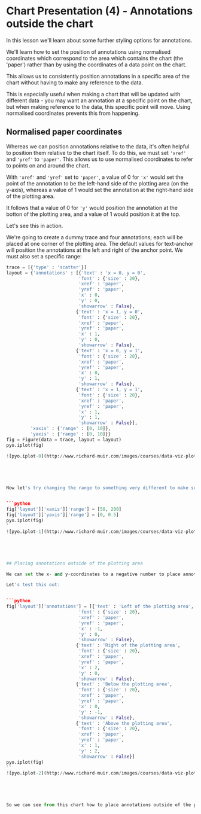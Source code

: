 
# Chart Presentation (4) - Annotations outside the chart

In this lesson we'll learn about some further styling options for annotations.

We'll learn how to set the position of annotations using normalised coordinates which correspond to the area which contains the chart (the 'paper') rather than by using the coordinates of a data point on the chart. 

This allows us to consistently position annotations in a specific area of the chart without having to make any reference to the data. 

This is especially useful when making a chart that will be updated with different data - you may want an annotation at a specific point on the chart, but when making reference to the data, this specific point will move. Using normalised coordinates prevents this from happening.






 






## Normalised paper coordinates

Whereas we can position annotations relative to the data, it's often helpful to position them relative to the chart itself. To do this, we must set <code>'xref'</code> and <code>'yref'</code> to <code>'paper'</code>. This allows us to use normalised coordinates to refer to points on and around the chart.

With <code>'xref'</code> and <code>'yref'</code> set to <code>'paper'</code>, a value of 0 for  <code>'x'</code> would set the point of the annotation to be the left-hand side of the plotting area (on the y-axis), whereas a value of 1 would set the annotation at the right-hand side of the plotting area.

It follows that a value of 0 for <code>'y'</code> would position the annotation at the botton of the plotting area, and a value of 1 would position it at the top.

Let's see this in action.

We're going to create a dummy trace and four annotations; each will be placed at one corner of the plotting area. The default values for text-anchor will position the annotations at the left and right of the anchor point. We must also set a specific range:


```python
trace = [{'type' : 'scatter'}]
layout = {'annotations' : [{'text' : 'x = 0, y = 0',
                           'font' : {'size' : 20},
                           'xref' : 'paper',
                           'yref' : 'paper',
                           'x' : 0,
                           'y' : 0,
                           'showarrow' : False},
                          {'text' : 'x = 1, y = 0',
                           'font' : {'size' : 20},
                           'xref' : 'paper',
                           'yref' : 'paper',
                           'x' : 1,
                           'y' : 0,
                           'showarrow' : False},
                          {'text' : 'x = 0, y = 1',
                           'font' : {'size' : 20},
                           'xref' : 'paper',
                           'yref' : 'paper',
                           'x' : 0,
                           'y' : 1,
                           'showarrow' : False},
                          {'text' : 'x = 1, y = 1',
                           'font' : {'size' : 20},
                           'xref' : 'paper',
                           'yref' : 'paper',
                           'x' : 1,
                           'y' : 1,
                           'showarrow' : False}],
         'xaxis' : {'range' : [0, 10]},
         'yaxis' : {'range' : [0, 10]}}
fig = Figure(data = trace, layout = layout)
pyo.iplot(fig)

![pyo.iplot-0](http://www.richard-muir.com/images/courses/data-viz-plotly-python/testSection/Chart%20Presentation%20(4)%20-%20Annotations%20outside%20the%20chart/pyo.iplot-0.png)```





Now let's try changing the range to something very different to make sure that the annotations stay in the same point:


```python
fig['layout']['xaxis']['range'] = [50, 200]
fig['layout']['yaxis']['range'] = [0, 0.5]
pyo.iplot(fig)
`
![pyo.iplot-1](http://www.richard-muir.com/images/courses/data-viz-plotly-python/testSection/Chart%20Presentation%20(4)%20-%20Annotations%20outside%20the%20chart/pyo.iplot-1.png)``





## Placing annotations outside of the plotting area

We can set the x- and y-coordinates to a negative number to place annotations to the left of (or below) the plotting area. We could also set the x- and y-coordinates to a number >1 to place annotations or to the right of (or above) the plotting area.

Let's test this out:


```python
fig['layout']['annotations'] = [{'text' : 'Left of the plotting area',
                           'font' : {'size' : 20},
                           'xref' : 'paper',
                           'yref' : 'paper',
                           'x' : -1,
                           'y' : 0,
                           'showarrow' : False},
                          {'text' : 'Right of the plotting area',
                           'font' : {'size' : 20},
                           'xref' : 'paper',
                           'yref' : 'paper',
                           'x' : 2,
                           'y' : 0,
                           'showarrow' : False},
                          {'text' : 'Below the plotting area',
                           'font' : {'size' : 20},
                           'xref' : 'paper',
                           'yref' : 'paper',
                           'x' : 0,
                           'y' : -1,
                           'showarrow' : False},
                          {'text' : 'Above the plotting area',
                           'font' : {'size' : 20},
                           'xref' : 'paper',
                           'yref' : 'paper',
                           'x' : 1,
                           'y' : 2,
                           'showarrow' : False}]
pyo.iplot(fig)
``
![pyo.iplot-2](http://www.richard-muir.com/images/courses/data-viz-plotly-python/testSection/Chart%20Presentation%20(4)%20-%20Annotations%20outside%20the%20chart/pyo.iplot-2.png)`





So we can see from this chart how to place annotations outside of the plotting area, however the visible area of the chart doesn't change to reflect this. We need to adjust the margins to increase the amount of chart area outside of the plotting area which is shown.

